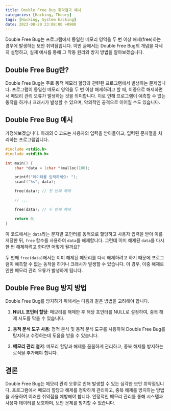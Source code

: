 ```yaml
---
title: Double Free Bug 취약점과 예시
categories: [Hacking, Theory]
tags: [Hacking, System hacking]
date: 2023-08-20 23:08:00 +0900
---
```

Double Free Bug는 프로그램에서 동일한 메모리 영역을 두 번 이상 해제(free)하는 경우에 발생하는 보안 취약점입니다. 이번 글에서는 Double Free Bug의 개념을 자세히 설명하고, 실제 예시를 통해 그 작동 원리와 방지 방법을 알아보겠습니다.

## Double Free Bug란?

Double Free Bug는 주로 동적 메모리 할당과 관련된 프로그램에서 발생하는 문제입니다. 프로그램이 동일한 메모리 영역을 두 번 이상 해제하려고 할 때, 이중으로 해제하면서 메모리 관리 오류가 발생하는 것을 의미합니다. 이로 인해 프로그램이 예측할 수 없는 동작을 하거나 크래시가 발생할 수 있으며, 악의적인 공격으로 이어질 수도 있습니다.

## Double Free Bug 예시

가정해보겠습니다. 아래의 C 코드는 사용자의 입력을 받아들이고, 입력된 문자열을 처리하는 프로그램입니다.

```c
#include <stdio.h>
#include <stdlib.h>

int main() {
    char *data = (char *)malloc(100);

    printf("데이터를 입력하세요: ");
    scanf("%s", data);

    free(data); // 첫 번째 해제

    // ...

    free(data); // 두 번째 해제

    return 0;
}
```

이 코드에서는 `data`라는 문자열 포인터를 동적으로 할당하고 사용자 입력을 받아 이를 저장한 뒤, `free` 함수를 사용하여 `data`를 해제합니다. 그런데 이미 해제된 `data`를 다시 한 번 해제하려고 한다면 어떻게 될까요?

두 번째 `free(data)`에서는 이미 해제된 메모리를 다시 해제하려고 하기 때문에 프로그램이 예측할 수 없는 동작을 하거나 크래시가 발생할 수 있습니다. 이 경우, 이중 해제로 인한 메모리 관리 오류가 발생하게 됩니다.

## Double Free Bug 방지 방법

Double Free Bug를 방지하기 위해서는 다음과 같은 방법을 고려해야 합니다.

1. **NULL 포인터 할당**: 메모리를 해제한 후 해당 포인터를 NULL로 설정하여, 중복 해제 시도를 막을 수 있습니다.

2. **동적 분석 도구 사용**: 정적 분석 및 동적 분석 도구를 사용하여 Double Free Bug를 탐지하고 수정하는데 도움을 받을 수 있습니다.

3. **메모리 관리 철저**: 메모리 할당과 해제를 꼼꼼하게 관리하고, 중복 해제를 방지하는 로직을 추가해야 합니다.

## 결론

Double Free Bug는 메모리 관리 오류로 인해 발생할 수 있는 심각한 보안 취약점입니다. 프로그램에서 메모리 할당과 해제를 정확하게 관리하고, 중복 해제를 방지하는 방법을 사용하여 이러한 취약점을 예방해야 합니다. 안정적인 메모리 관리를 통해 시스템과 사용자 데이터를 보호하며, 보안 문제를 방지할 수 있습니다.
